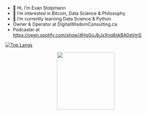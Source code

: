 - 👋 Hi, I’m Evan Stolpmann
- 👀 I’m interested in Bitcoin, Data Science & Philosophy
- 🌱 I’m currently learning Data Science & Python
- Owner & Operator at DigitalWisdomConsulting.ca
- Podcaster at https://open.spotify.com/show/4HgGoJbJxXnq8skBA0eVmS


[![Top Langs](https://github-readme-stats.vercel.app/api/top-langs/?username=Stolpmann&layout=compact&theme=prussian&style=centerme)](https://github.com/anuraghazra/github-readme-stats)


<center>
<img height="180em" src="https://github-readme-stats.vercel.app/api?username=Stolpmann&show_icons=true&hide_border=true&&count_private=true&include_all_commits=true&theme=prussian" />
</center>
